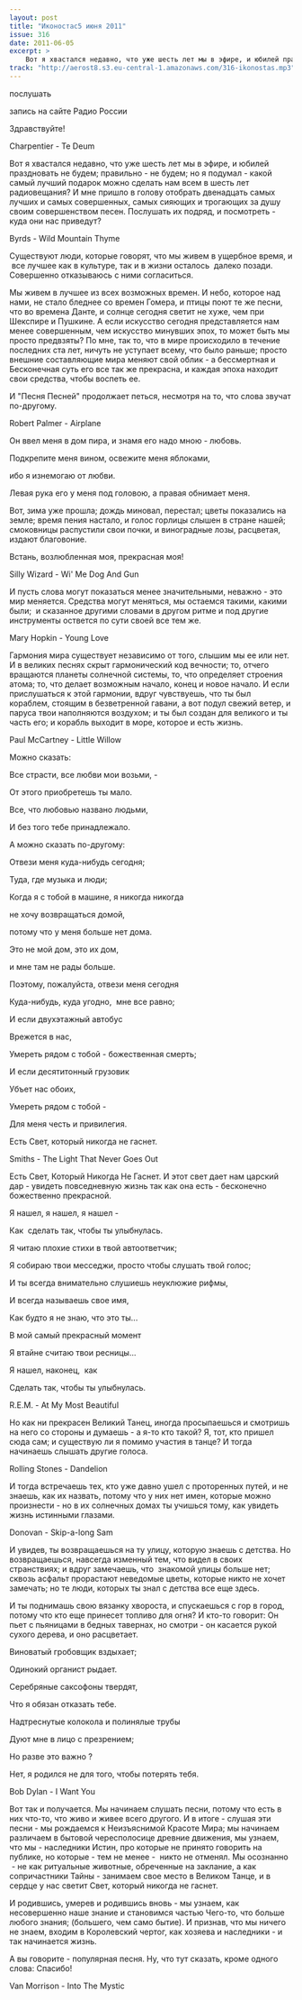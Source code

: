 ```yaml
---
layout: post
title: "Иконостас5 июня 2011"
issue: 316
date: 2011-06-05
excerpt: >
    Вот я хвастался недавно, что уже шесть лет мы в эфире, и юбилей праздновать не будем; правильно - не будем; но я подумал - какой самый лучший подарок можно сделать нам всем в шесть лет радиовещания? И мне пришло в голову отобрать двенадцать самых лучших и самых coвершенных, самых сияющих и трогающих за душу своим совершенством песен. Послушать их подряд, и посмотреть - куда они нас приведут?
track: "http://aerost8.s3.eu-central-1.amazonaws.com/316-ikonostas.mp3"
---
```


послушать

запись на сайте Радио России

Здравствуйте!

Charpentier - Te Deum

Вот я хвастался недавно, что уже шесть лет мы в эфире, и юбилей праздновать не будем; правильно - не будем; но я подумал - какой самый лучший подарок можно сделать нам всем в шесть лет радиовещания? И мне пришло в голову отобрать двенадцать самых лучших и самых coвершенных, самых сияющих и трогающих за душу своим совершенством песен. Послушать их подряд, и посмотреть - куда они нас приведут?

Byrds - Wild Mountain Thyme

Существуют люди, которые говорят, что мы живем в ущербное время, и  все лучшее как в культуре, так и в жизни осталось  далеко позади. Совершенно отказываюсь с ними согласиться.

Мы живем в лучшее из всех возможных времен. И небо, которое над нами, не стало бледнее со времен Гомера, и птицы поют те же песни, что во времена Данте, и солнце сегодня светит не хуже, чем при Шекспире и Пушкине. А если искусство сегодня представляется нам менее совершенным, чем искусство минувших эпох, то может быть мы просто предвзяты? По мне, так то, что в мире происходило в течение последних ста лет, ничуть не уступает всему, что было раньше; просто внешние составляющие мира меняют свой облик - а бессмертная и Бесконечная суть его все так же прекрасна, и каждая эпоха находит свои средства, чтобы воспеть ее.

И "Песня Песней" продолжает петься, несмотря на то, что слова звучат по-другому.

Robert Palmer - Airplane

Он ввел меня в дом пира, и знамя его надо мною - любовь.

Подкрепите меня вином, освежите меня яблоками,

ибо я изнемогаю от любви.

Левая рука его у меня под головою, а правая обнимает меня.

Вот, зима уже прошла; дождь миновал, перестал; цветы показались на земле; время пения настало, и голос горлицы слышен в стране нашей; смоковницы распустили свои почки, и виноградные лозы, расцветая, издают благовоние.

Встань, возлюбленная моя, прекрасная моя!

Silly Wizard - Wi' Me Dog And Gun

И пусть слова могут показаться менее значительными, неважно - это мир меняется. Средства могут меняться, мы остаемся такими, какими были;  и сказанное другими словами в другом ритме и под другие инструменты оствется по сути своей все тем же.

Mary Hopkin - Young Love

Гармония мира существует независимо от того, слышим мы ее или нет. И в великих песнях скрыт гармонический код вечности; то, отчего вращаются планеты солнечной системы, то, что определяет строения атома; то, что делает возможным начало, конец и новое начало. И если прислушаться к этой гармонии, вдруг чувствуешь, что ты был кораблем, стоящим в безветренной гавани, а вот подул свежий ветер, и паруса твои наполняются воздухом; и ты был создан для великого и ты часть его; и корабль выходит в море, которое и есть жизнь.

Paul McCartney - Little Willow

Можно сказать:

Все страсти, все любви мои возьми, -

От этого приобретешь ты мало.

Все, что любовью названо людьми,

И без того тебе принадлежало.

А можно сказать по-другому:

Отвези меня куда-нибудь сегодня;

Туда, где музыка и люди;

Когда я с тобой в машине, я никогда никогда

не хочу возвращаться домой,

потому что у меня больше нет дома.

Это не мой дом, это их дом,

и мне там не рады больше.

Поэтому, пожалуйста, отвези меня сегодня

Куда-нибудь, куда угодно,  мне все равно;

И если двухэтажный автобус

Врежется в нас,

Умереть рядом с тобой - божественная смерть;

И если десятитонный грузовик

Убъет нас обоих,

Умереть рядом с тобой -

Для меня честь и привилегия.

Есть Свет, который никогда не гаснет.

Smiths - The Light That Never Goes Out

Есть Свет, Который Никогда Не Гаснет. И этот свет дает нам царский дар - увидеть повседневную жизнь так как она есть - бесконечно божественно прекрасной.

Я нашел, я нашел, я нашел -

Как  сделать так, чтобы ты улыбнулась.

Я читаю плохие стихи в твой автоответчик;

Я собираю твои месседжи, просто чтобы слушать твой голос;

И ты всегда внимательно слушиешь неуклюжие рифмы,

И всегда называешь свое имя,

Как будто я не знаю, что это ты...

В мой самый прекрасный момент

Я втайне считаю твои ресницы...

Я нашел, наконец,  как

Сделать так, чтобы ты улыбнулась.

R.E.M. - At My Most Beautiful

Но как ни прекрасен Великий Танец, иногда просыпаешься и смотришь на него со стороны и думаешь - а я-то кто такой? Я, тот, кто пришел сюда сам; и существую ли я помимо участия в танце? И тогда начинаешь слышать другие голоса.

Rolling Stones - Dandelion

И тогда встречаешь тех, кто уже давно ушел с проторенных путей, и не знаешь, как их назвать, потому что у них нет имен, которые можно произнести - но в их солнечных домах ты учишься тому, как увидеть жизнь истинными глазами.

Donovan - Skip-a-long Sam

И увидев, ты возвращаешься на ту улицу, которую знаешь с детства. Но возвращаешься, навсегда изменный тем, что видел в своих странствиях; и вдруг замечаешь, что  знакомой улицы больше нет; сквозь асфальт прорастают неведомые цветы, которые никто не хочет замечать; но те люди, которых ты знал с детства все еще здесь.

И ты поднимашь свою вязанку хвороста, и спускаешься с гор в город, потому что кто еще принесет топливо для огня? И кто-то говорит: Он пьет с пьяницами в бедных тавернах, но смотри - он касается рукой сухого дерева, и оно расцветает.

Виноватый гробовщик вздыхает;

Одинокий органист рыдает.

Серебряные саксофоны твердят,

Что я обязан отказать тебе.

Надтреснутые колокола и полинялые трубы

Дуют мне в лицо с презрением;

Но разве это важно ?

Нет, я родился не для того, чтобы потерять тебя.

Bob Dylan - I Want You

Вот так и получается. Мы начинаем слушать песни, потому что есть в них что-то, что живо и живее всего другого. И в итоге - слушая эти песни - мы рождаемся к Неизъяснимой Красоте Мира; мы начинаем различаем в бытовой чересполосице древние движения, мы узнаем, что мы - наследники Истин, про которые не принято говорить на публике, но которые - тем не менее -  никто не отменял. Мы осознанно  - не как ритуальные животные, обреченные на заклание, а как сопричастники Тайны - занимаем свое место в Великом Танце, и в сердце у нас светит Свет, который никогда не гаснет.

И родившись, умерев и родившись вновь - мы узнаем, как несовершенно наше знание и становимся частью Чего-то, что больше любого знания; (большего, чем само бытие). И признав, что мы ничего не знаем, входим в Королевский чертог, как хозяева и наследники - и так начинается жизнь.

А вы говорите - популярная песня. Ну, что тут сказать, кроме одного слова: Спасибо!

Van Morrison - Into The Mystic
